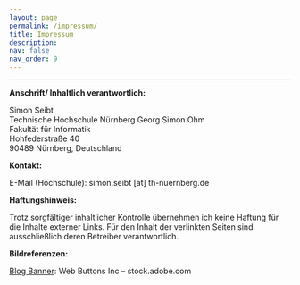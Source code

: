 ```yaml
---
layout: page
permalink: /impressum/
title: Impressum
description: 
nav: false
nav_order: 9
---
```


***

**Anschrift/ Inhaltlich verantwortlich:**

Simon Seibt<br>
Technische Hochschule Nürnberg Georg Simon Ohm<br>
Fakultät für Informatik<br>
Hohfederstraße 40<br>
90489 Nürnberg, Deutschland<br>

**Kontakt:**

E-Mail (Hochschule): simon.seibt [at] th-nuernberg.de<br>

**Haftungshinweis:**

Trotz sorgfältiger inhaltlicher Kontrolle übernehmen ich keine Haftung für die Inhalte externer Links. Für den Inhalt der verlinkten Seiten sind ausschließlich deren Betreiber verantwortlich.

**Bildreferenzen:**

<a href="/assets/img/blog_symbol.jpg">Blog Banner</a>: Web Buttons Inc  – stock.adobe.com

